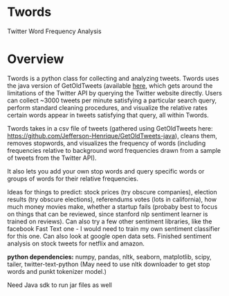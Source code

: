 # Twords
Twitter Word Frequency Analysis

# Overview
Twords is a python class for collecting and analyzing tweets. Twords uses the java version of GetOldTweets (available [here](https://github.com/Jefferson-Henrique/GetOldTweets-java), which gets around the limitations of the Twitter API by querying the Twitter website directly. Users can collect ~3000 tweets per minute satisfying a particular search query, perform standard cleaning procedures, and visualize the relative rates certain words appear in tweets satisfying that query, all within Twords.




Twords takes in a csv file of tweets (gathered using GetOldTweets here: https://github.com/Jefferson-Henrique/GetOldTweets-java), 
cleans them, removes stopwords, and visualizes the frequency of words (including frequencies relative to background word frequencies drawn from a sample of tweets from the Twitter API). 

It also lets you add your own stop words and query specific words or groups of words for their relative frequencies. 

Ideas for things to predict: stock prices (try obscure companies), election results (try obscure elections), referendums votes (lots in california), how much money movies make, whether a startup fails (probaby best to focus on things that can be reviewed, since stanford nlp sentiment learner is trained on reviews). Can also try a few other sentiment libraries, like the facebook Fast Text one - I would need to train my own sentiment classifier for this one. Can also look at google open data sets. Finished sentiment analysis on stock tweets for netflix and amazon. 

<b> python dependencies:</b> numpy, pandas, nltk, seaborn, matplotlib, scipy, tailer, twitter-text-python
(May need to use nltk downloader to get stop words and punkt tokenizer model.)

Need Java sdk to run jar files as well

